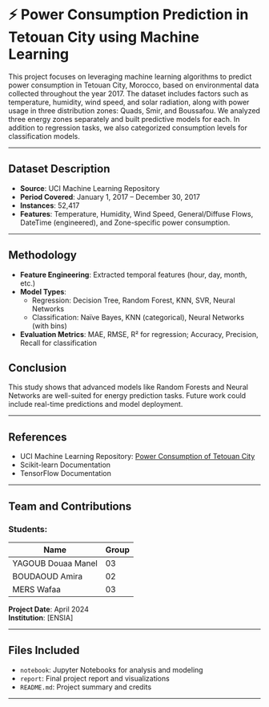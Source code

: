 # ⚡ Power Consumption Prediction in Tetouan City using Machine Learning

This project focuses on leveraging machine learning algorithms to predict power consumption in Tetouan City, Morocco, based on environmental data collected throughout the year 2017. The dataset includes factors such as temperature, humidity, wind speed, and solar radiation, along with power usage in three distribution zones: Quads, Smir, and Boussafou.
We analyzed three energy zones separately and built predictive models for each. In addition to regression tasks, we also categorized consumption levels for classification models.

---

## Dataset Description

- **Source**: UCI Machine Learning Repository
- **Period Covered**: January 1, 2017 – December 30, 2017
- **Instances**: 52,417
- **Features**: Temperature, Humidity, Wind Speed, General/Diffuse Flows, DateTime (engineered), and Zone-specific power consumption.

---

## Methodology

- **Feature Engineering**: Extracted temporal features (hour, day, month, etc.)
- **Model Types**:
  - Regression: Decision Tree, Random Forest, KNN, SVR, Neural Networks
  - Classification: Naïve Bayes, KNN (categorical), Neural Networks (with bins)
- **Evaluation Metrics**: MAE, RMSE, R² for regression; Accuracy, Precision, Recall for classification



## Conclusion

This study shows that advanced models like Random Forests and Neural Networks are well-suited for energy prediction tasks. Future work could include real-time predictions and model deployment.

---

## References

- UCI Machine Learning Repository: [Power Consumption of Tetouan City](https://archive.ics.uci.edu/ml/datasets/Power+consumption+of+Tetouan+city)
- Scikit-learn Documentation
- TensorFlow Documentation

---

## Team and Contributions

### Students:
| Name              | Group | 
|-------------------|-------|
| YAGOUB Douaa Manel| 03    |
| BOUDAOUD Amira    | 02    |
| MERS Wafaa        | 03    |

**Project Date**: April 2024  
**Institution**: [ENSIA]

---

##  Files Included

- `notebook`: Jupyter Notebooks for analysis and modeling
- `report`: Final project report and visualizations
- `README.md`: Project summary and credits

---
